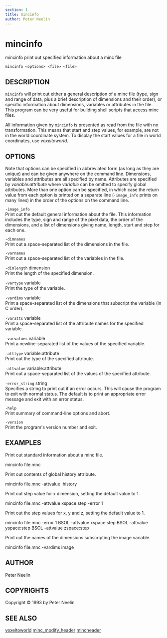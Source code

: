 ```yaml
---
section: 1
title: mincinfo
author: Peter Neelin
---
```

# mincinfo

mincinfo print out specified information about a minc file

`mincinfo <options> <file> <file>`

## DESCRIPTION

`mincinfo` will print out either a general description of a minc file (type, sign and range of data, plus a brief description of dimensions and their order), or specific information about dimensions, variables or attributes in the file. This program can be very useful for building shell scripts that access minc files.

All information given by `mincinfo` is presented as read from the file with no transformation. This means that start and step values, for example, are not in the world coordinate system. To display the start values for a file in world coordinates, use *voxeltoworld*.

## OPTIONS

Note that options can be specified in abbreviated form (as long as they are unique) and can be given anywhere on the command line. Dimensions, variables and attributes are all specified by name. Attributes are specified by *variable:attribute* where *variable* can be omitted to specify global attributes. More than one option can be specified, in which case the return value from each option is printed on a separate line (`-image_info` prints on many lines) in the order of the options on the command line.

`-image_info`  
Print out the default general information about the file. This information includes the type, sign and range of the pixel data, the order of the dimensions, and a list of dimensions giving name, length, start and step for each one.

`-dimnames`  
Print out a space-separated list of the dimensions in the file.

`-varnames`  
Print out a space-separated list of the variables in the file.

`-dimlength` dimension  
Print the length of the specified dimension.

`-vartype` variable  
Print the type of the variable.

`-vardims` variable  
Print a space-separated list of the dimensions that subscript the variable (in C order).

`-varatts` variable  
Print a space-separated list of the attribute names for the specified variable.

`-varvalues` variable  
Print a newline-separated list of the values of the specified variable.

`-atttype` variable:attribute  
Print out the type of the specified attribute.

`-attvalue` variable:attribute  
Print out a space-separated list of the values of the specified attribute.

`-error_string` string  
Specifies a string to print out if an error occurs. This will cause the program to exit with normal status. The default is to print an appropriate error message and exit with an error status.

`-help`  
Print summary of command-line options and abort.

`-version`  
Print the program's version number and exit.

## EXAMPLES

Print out standard information about a minc file.

mincinfo file.mnc

Print out contents of global history attribute.

mincinfo file.mnc -attvalue :history

Print out step value for x dimension, setting the default value to 1.

mincinfo file.mnc -attvalue xspace:step -error 1

Print out the step values for x, y and z, setting the default value to 1.

mincinfo file.mnc -error 1 BSOL -attvalue xspace:step BSOL -attvalue yspace:step BSOL -attvalue zspace:step

Print out the names of the dimensions subscripting the image variable.

mincinfo file.mnc -vardims image

## AUTHOR

Peter Neelin

## COPYRIGHTS

Copyright © 1993 by Peter Neelin

## SEE ALSO

[voxeltoworld](voxeltoworld) [minc_modify_header](minc_modify_header) [mincheader](mincheader)
